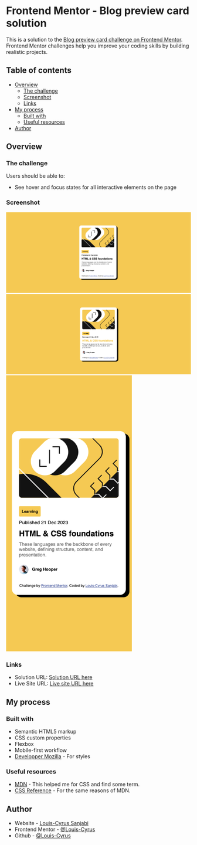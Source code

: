 # Frontend Mentor - Blog preview card solution

This is a solution to the [Blog preview card challenge on Frontend Mentor](https://www.frontendmentor.io/challenges/blog-preview-card-ckPaj01IcS). Frontend Mentor challenges help you improve your coding skills by building realistic projects.

## Table of contents

- [Overview](#overview)
  - [The challenge](#the-challenge)
  - [Screenshot](#screenshot)
  - [Links](#links)
- [My process](#my-process)
  - [Built with](#built-with)
  - [Useful resources](#useful-resources)
- [Author](#author)

## Overview

### The challenge

Users should be able to:

- See hover and focus states for all interactive elements on the page

### Screenshot

![Desktop screenshot](./assets/images/screenshotDesktop.png)
![Hover screenshot](./assets/images/screenshotHover.png)
![Mobile screenshot](./assets/images/screenshotMobile.png)

### Links

- Solution URL: [Solution URL here](https://github.com/Louis-Cyrus/Blog-Preview-Card)
- Live Site URL: [Live site URL here](https://louis-cyrus.github.io/Blog-Preview-Card/)

## My process

### Built with

- Semantic HTML5 markup
- CSS custom properties
- Flexbox
- Mobile-first workflow
- [Developper Mozilla](https://developer.mozilla.org/fr/) - For styles

### Useful resources

- [MDN](https://developer.mozilla.org/fr/) - This helped me for CSS and find some term.
- [CSS Reference](https://cssreference.io/) - For the same reasons of MDN.

## Author

- Website - [Louis-Cyrus Sanjabi](https://portfolio-louiscyrus.vercel.app/)
- Frontend Mentor - [@Louis-Cyrus](https://www.frontendmentor.io/profile/Louis-Cyrus)
- Github - [@Louis-Cyrus](https://github.com/Louis-Cyrus)
